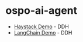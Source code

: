 # ospo-ai-agent

* [Haystack Demo](https://github.com/gt-ospo/ospo-ai-agent/blob/main/Demo/haystack_demo/readme.md) - DDH
* [LangChain Demo](https://github.com/gt-ospo/ospo-ai-agent/blob/main/Demo/langchain_demo/README.md) - DDH 
